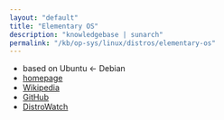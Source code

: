 ```yaml
---
layout: "default"
title: "Elementary OS"
description: "knowledgebase | sunarch"
permalink: "/kb/op-sys/linux/distros/elementary-os"
---
```

<!--
This Source Code Form is subject to the terms of the Mozilla Public
License, v. 2.0. If a copy of the MPL was not distributed with this
file, You can obtain one at http://mozilla.org/MPL/2.0/.
-->

- based on Ubuntu <- Debian
- [homepage](https://elementary.io)
- [Wikipedia](https://en.wikipedia.org/wiki/Elementary_OS)
- [GitHub](https://github.com/elementary/)
- [DistroWatch](https://distrowatch.com/table.php?distribution=elementary)
